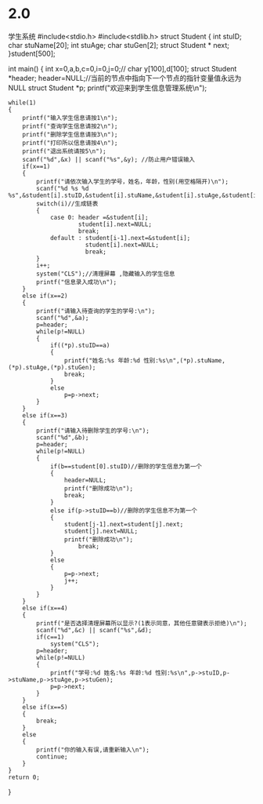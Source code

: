 # 2.0
学生系统
#include<stdio.h>
#include<stdlib.h>
struct Student
{
	int stuID;
	char stuName[20];
	int stuAge;
	char stuGen[2];
	struct Student * next;
}student[500];

int main()
{
	int x=0,a,b,c=0,i=0,j=0;//
	char y[100],d[100];
	struct Student *header;
	header=NULL;//当前的节点中指向下一个节点的指针变量值永远为NULL 
	struct Student *p;
	printf("欢迎来到学生信息管理系统\n");
	
	while(1)
	{
		printf("输入学生信息请按1\n");
		printf("查询学生信息请按2\n");
		printf("删除学生信息请按3\n");
		printf("打印所以信息请按4\n"); 
		printf("退出系统请按5\n");
		scanf("%d",&x) || scanf("%s",&y); //防止用户错误输入  
		if(x==1)
		{
			printf("请依次输入学生的学号，姓名，年龄，性别(用空格隔开)\n");
			scanf("%d %s %d %s",&student[i].stuID,&student[i].stuName,&student[i].stuAge,&student[i].stuGen); 
			switch(i)//生成链表 
			{
				case 0: header =&student[i];
						student[i].next=NULL;
						break;
				default : student[i-1].next=&student[i];
						  student[i].next=NULL;
						  break;
			}
			i++;
			system("CLS");//清理屏幕 ,隐藏输入的学生信息 
			printf("信息录入成功\n");
		}
		else if(x==2)
		{
			printf("请输入待查询的学生的学号:\n");
			scanf("%d",&a);
			p=header; 
			while(p!=NULL)
			{
				if((*p).stuID==a)
				{
					printf("姓名:%s 年龄:%d 性别:%s\n",(*p).stuName,(*p).stuAge,(*p).stuGen);
					break;
				}
				else
					p=p->next;
			}
		}
		else if(x==3)	
		{
			printf("请输入待删除学生的学号:\n");
			scanf("%d",&b);
			p=header;
			while(p!=NULL)
			{
				if(b==student[0].stuID)//删除的学生信息为第一个 
				{
					header=NULL;
					printf("删除成功\n");
					break;
				}
				else if(p->stuID==b)//删除的学生信息不为第一个 
				{
					student[j-1].next=student[j].next;
					student[j].next=NULL;
					printf("删除成功\n");
						break;
				}
				else
				{
					p=p->next;
					j++;
				}
			}
		}
		else if(x==4)
		{
			printf("是否选择清理屏幕所以显示?(1表示同意，其他任意键表示拒绝)\n");
			scanf("%d",&c) || scanf("%s",&d);
			if(c==1)
				system("CLS");
			p=header;
			while(p!=NULL)
			{
				printf("学号:%d 姓名:%s 年龄:%d 性别:%s\n",p->stuID,p->stuName,p->stuAge,p->stuGen);
				p=p->next;
			}
		}
		else if(x==5)
		{
			break;
		}
		else
		{
			printf("你的输入有误,请重新输入\n");
			continue;	
		}
	}
	return 0;
}
